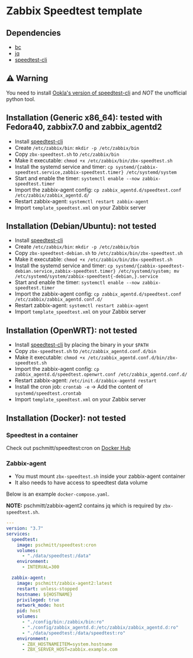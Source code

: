 # Zabbix Speedtest template

## Dependencies

- [bc](https://www.gnu.org/software/bc/manual/html_mono/bc.html)
- [jq](https://stedolan.github.io/jq/)
- [speedtest-cli](https://www.speedtest.net/apps/cli)

## ⚠️ Warning

You need to install [Ookla's version of speedtest-cli](https://www.speedtest.net/apps/cli) and *NOT* the unofficial python tool.

## Installation (Generic x86_64): tested with Fedora40, zabbix7.0 and zabbix_agentd2

- Install [speedtest-cli](https://www.speedtest.net/apps/cli)
- Create `/etc/zabbix/bin`: `mkdir -p /etc/zabbix/bin`
- Copy `zbx-speedtest.sh` to `/etc/zabbix/bin`
- Make it executable: `chmod +x /etc/zabbix/bin/zbx-speedtest.sh`
- Install the systemd service and timer: `cp systemd/{zabbix-speedtest.service,zabbix-speedtest.timer} /etc/systemd/system`
- Start and enable the timer: `systemctl enable --now zabbix-speedtest.timer`
- Import the zabbix-agent config: `cp zabbix_agentd.d/speedtest.conf /etc/zabbix/zabbix_agentd.d/`
- Restart zabbix-agent: `systemctl restart zabbix-agent`
- Import `template_speedtest.xml` on your Zabbix server

## Installation (Debian/Ubuntu): not tested

- Install [speedtest-cli](https://www.speedtest.net/apps/cli)
- Create `/etc/zabbix/bin`: `mkdir -p /etc/zabbix/bin`
- Copy `zbx-speedtest-debian.sh` to `/etc/zabbix/bin/zbx-speedtest.sh`
- Make it executable: `chmod +x /etc/zabbix/bin/zbx-speedtest.sh`
- Install the systemd service and timer: `cp systemd/{zabbix-speedtest-debian.service,zabbix-speedtest.timer} /etc/systemd/system; mv /etc/systemd/system/zabbix-speedtest{-debian,}.service`
- Start and enable the timer: `systemctl enable --now zabbix-speedtest.timer`
- Import the zabbix-agent config: `cp zabbix_agentd.d/speedtest.conf /etc/zabbix/zabbix_agentd.conf.d/`
- Restart zabbix-agent: `systemctl restart zabbix-agent`
- Import `template_speedtest.xml` on your Zabbix server

## Installation (OpenWRT): not tested

- Install [speedtest-cli](https://www.speedtest.net/apps/cli) by placing the binary in your `$PATH`
- Copy `zbx-speedtest.sh` to `/etc/zabbix_agentd.conf.d/bin`
- Make it executable: `chmod +x /etc/zabbix_agentd.conf.d/bin/zbx-speedtest.sh`
- Import the zabbix-agent config: `cp zabbix_agentd.d/speedtest.openwrt.conf /etc/zabbix_agentd.conf.d/`
- Restart zabbix-agent: `/etc/init.d/zabbix-agentd restart`
- Install the cron job: `crontab -e` -> Add the content of `systemd/speedtest.crontab`
- Import `template_speedtest.xml` on your Zabbix server

## Installation (Docker): not tested

###  Speedtest in a container

Check out pschmitt/speedtest:cron on [Docker Hub](https://hub.docker.com/repository/docker/pschmitt/speedtest/general)

### Zabbix-agent 

- You must mount `zbx-speedtest.sh` inside your zabbix-agent container
- It also needs to have access to speedtest data volume

Below is an example `docker-compose.yaml`.

**NOTE:** pschmitt/zabbix-agent2 contains jq which is required by `zbx-speedtest.sh`.

```yaml
---
version: "3.7"
services:
  speedtest:
    image: pschmitt/speedtest:cron
    volumes:
      - "./data/speedtest:/data"
    environment:
      - INTERVAL=300

  zabbix-agent:
    image: pschmitt/zabbix-agent2:latest
    restart: unless-stopped
    hostname: ${HOSTNAME}
    privileged: true
    network_mode: host
    pid: host
    volumes:
      - "./config/bin:/zabbix/bin:ro"
      - "./config/zabbix_agentd.d:/etc/zabbix/zabbix_agentd.d:ro"
      - "./data/speedtest:/data/speedtest:ro"
    environment:
      - ZBX_HOSTNAMEITEM=system.hostname
      - ZBX_SERVER_HOST=zabbix.example.com
```
